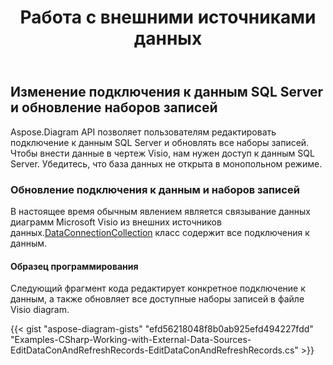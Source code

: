 ﻿---
title: Работа с внешними источниками данных
type: docs
weight: 200
url: /ru/net/working-with-external-data-sources/
description: В этом разделе объясняется, как работать с внешними источниками данных с помощью Aspose.Diagram.
---
## **Изменение подключения к данным SQL Server и обновление наборов записей**
Aspose.Diagram API позволяет пользователям редактировать подключение к данным SQL Server и обновлять все наборы записей. Чтобы внести данные в чертеж Visio, нам нужен доступ к данным SQL Server. Убедитесь, что база данных не открыта в монопольном режиме.
### **Обновление подключения к данным и наборов записей**
 В настоящее время обычным явлением является связывание данных диаграмм Microsoft Visio из внешних источников данных.[DataConnectionCollection](http://www.aspose.com/api/net/diagram/aspose.diagram/dataconnectioncollection) класс содержит все подключения к данным.
#### **Образец программирования**
Следующий фрагмент кода редактирует конкретное подключение к данным, а также обновляет все доступные наборы записей в файле Visio diagram.

{{< gist "aspose-diagram-gists" "efd56218048f8b0ab925efd494227fdd" "Examples-CSharp-Working-with-External-Data-Sources-EditDataConAndRefreshRecords-EditDataConAndRefreshRecords.cs" >}}
